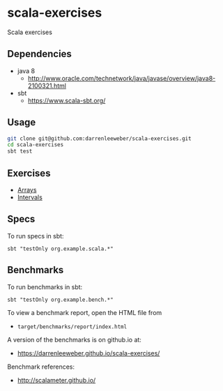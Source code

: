 # scala-exercises

Scala exercises

## Dependencies

- java 8
  - http://www.oracle.com/technetwork/java/javase/overview/java8-2100321.html
- sbt
  - https://www.scala-sbt.org/

## Usage

```bash
git clone git@github.com:darrenleeweber/scala-exercises.git
cd scala-exercises
sbt test
```

## Exercises

- [Arrays](docs/arrays.md)
- [Intervals](docs/intervals.md)

## Specs

To run specs in sbt:

```
sbt "testOnly org.example.scala.*"
```

## Benchmarks

To run benchmarks in sbt:

```
sbt "testOnly org.example.bench.*"
```

To view a benchmark report, open the HTML file from
- `target/benchmarks/report/index.html`

A version of the benchmarks is on github.io at:
- https://darrenleeweber.github.io/scala-exercises/

Benchmark references:
- http://scalameter.github.io/

